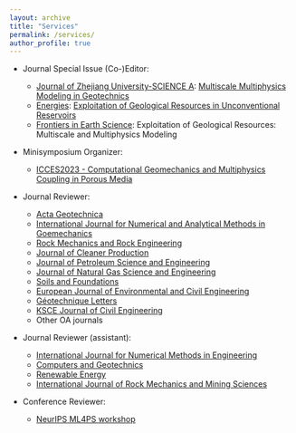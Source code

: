 ```yaml
---
layout: archive
title: "Services"
permalink: /services/
author_profile: true
---
```


- Journal Special Issue (Co-)Editor:

  - [Journal of Zhejiang University-SCIENCE A](https://jzus.zju.edu.cn/current_a.php): [Multiscale Multiphysics Modeling in Geotechnics](https://www.springer.com/journal/11582/updates/20077476)
  - [Energies](https://www.mdpi.com/journal/energies): [Exploitation of Geological Resources in Unconventional Reservoirs](https://www.mdpi.com/journal/energies/special_issues/E_GR_UR)
  - [Frontiers in Earth Science](https://www.frontiersin.org/journals/earth-science): Exploitation of Geological Resources: Multiscale and Multiphysics Modeling


- Minisymposium Organizer:

  - [ICCES2023 - Computational Geomechanics and Multiphysics Coupling in Porous Media](https://www.iccesconf.org/symposia/)

- Journal Reviewer:

  - [Acta Geotechnica](https://www.springer.com/journal/11440)
  - [International Journal for Numerical and Analytical Methods in Goemechanics](https://onlinelibrary.wiley.com/journal/10969853)
  - [Rock Mechanics and Rock Engineering](https://www.springer.com/journal/603)
  - [Journal of Cleaner Production](https://www.sciencedirect.com/journal/journal-of-cleaner-production)
  - [Journal of Petroleum Science and Engineering](https://www.sciencedirect.com/journal/journal-of-petroleum-science-and-engineering)
  - [Journal of Natural Gas Science and Engineering](https://www.sciencedirect.com/journal/journal-of-natural-gas-science-and-engineering)
  - [Soils and Foundations](https://www.sciencedirect.com/journal/soils-and-foundations)
  - [European Journal of Environmental and Civil Engineering](https://www.tandfonline.com/journals/tece20)
  - [Géotechnique Letters](https://www.icevirtuallibrary.com/toc/jgele/current)
  - [KSCE Journal of Civil Engineering](https://www.springer.com/journal/12205)
  - Other OA journals
  
- Journal Reviewer (assistant):

  - [International Journal for Numerical Methods in Engineering](https://onlinelibrary.wiley.com/journal/10970207)
  - [Computers and Geotechnics](https://www.sciencedirect.com/journal/computers-and-geotechnics)
  - [Renewable Energy](https://www.sciencedirect.com/journal/renewable-energy)
  - [International Journal of Rock Mechanics and Mining Sciences](https://www.sciencedirect.com/journal/international-journal-of-rock-mechanics-and-mining-sciences)
  

- Conference Reviewer:

  - [NeurIPS ML4PS workshop](https://ml4physicalsciences.github.io/)
